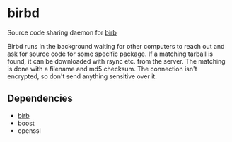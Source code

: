 # birbd
Source code sharing daemon for [birb](https://github.com/birb-linux/birb)

Birbd runs in the background waiting for other computers to reach out and ask for source code for some specific package. If a matching tarball is found, it can be downloaded with rsync etc. from the server. The matching is done with a filename and md5 checksum. The connection isn't encrypted, so don't send anything sensitive over it.

## Dependencies
- [birb](https://github.com/birb-linux/birb)
- boost
- openssl
